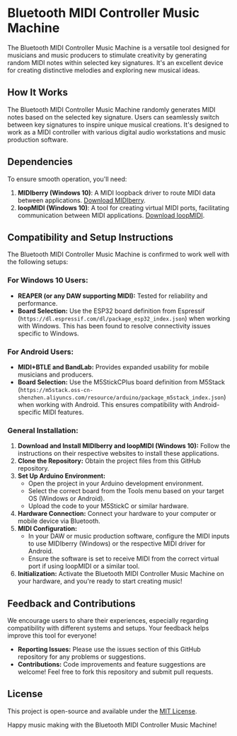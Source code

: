 # Bluetooth MIDI Controller Music Machine

The Bluetooth MIDI Controller Music Machine is a versatile tool designed for musicians and music producers to stimulate creativity by generating random MIDI notes within selected key signatures. It's an excellent device for creating distinctive melodies and exploring new musical ideas.

## How It Works

The Bluetooth MIDI Controller Music Machine randomly generates MIDI notes based on the selected key signature. Users can seamlessly switch between key signatures to inspire unique musical creations. It's designed to work as a MIDI controller with various digital audio workstations and music production software.

## Dependencies

To ensure smooth operation, you'll need:

1. **MIDIberry (Windows 10)**: A MIDI loopback driver to route MIDI data between applications. [Download MIDIberry](http://newbodyfresher.linclip.com/).
2. **loopMIDI (Windows 10)**: A tool for creating virtual MIDI ports, facilitating communication between MIDI applications. [Download loopMIDI](https://www.tobias-erichsen.de/software/loopmidi.html).

## Compatibility and Setup Instructions

The Bluetooth MIDI Controller Music Machine is confirmed to work well with the following setups:

### For Windows 10 Users:

- **REAPER (or any DAW supporting MIDI):** Tested for reliability and performance.
- **Board Selection:** Use the ESP32 board definition from Espressif (`https://dl.espressif.com/dl/package_esp32_index.json`) when working with Windows. This has been found to resolve connectivity issues specific to Windows.

### For Android Users:

- **MIDI+BTLE and BandLab:** Provides expanded usability for mobile musicians and producers.
- **Board Selection:** Use the M5StickCPlus board definition from M5Stack (`https://m5stack.oss-cn-shenzhen.aliyuncs.com/resource/arduino/package_m5stack_index.json`) when working with Android. This ensures compatibility with Android-specific MIDI features.

### General Installation:

1. **Download and Install MIDIberry and loopMIDI (Windows 10):** Follow the instructions on their respective websites to install these applications.
2. **Clone the Repository:** Obtain the project files from this GitHub repository.
3. **Set Up Arduino Environment:**
    - Open the project in your Arduino development environment.
    - Select the correct board from the Tools menu based on your target OS (Windows or Android).
    - Upload the code to your M5StickC or similar hardware.
4. **Hardware Connection:** Connect your hardware to your computer or mobile device via Bluetooth.
5. **MIDI Configuration:**
    - In your DAW or music production software, configure the MIDI inputs to use MIDIberry (Windows) or the respective MIDI driver for Android.
    - Ensure the software is set to receive MIDI from the correct virtual port if using loopMIDI or a similar tool.
6. **Initialization:** Activate the Bluetooth MIDI Controller Music Machine on your hardware, and you're ready to start creating music!

## Feedback and Contributions

We encourage users to share their experiences, especially regarding compatibility with different systems and setups. Your feedback helps improve this tool for everyone!

- **Reporting Issues:** Please use the issues section of this GitHub repository for any problems or suggestions.
- **Contributions:** Code improvements and feature suggestions are welcome! Feel free to fork this repository and submit pull requests.

## License

This project is open-source and available under the [MIT License](LICENSE.md).

Happy music making with the Bluetooth MIDI Controller Music Machine!
